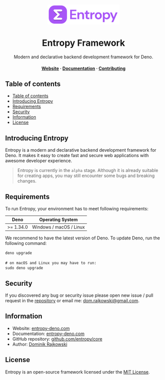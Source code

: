 <div align="center">
  <img src="./.github/logo-full.png" height="64" alt="Logo">

  <p align="center">
    <h1>Entropy Framework</h1>
  </p>

  <p align="center">Modern and declarative backend development framework for Deno.</p>

  <h4>
    <a href="https://entropy-deno.com">Website</a>
    <span> · </span>
    <a href="https://entropy-deno.com/docs/introducing-entropy">Documentation</a>
    <span> · </span>
    <a href="https://entropy-deno.com/docs/more/contributing">Contributing</a>
  </h4>
</div>

## Table of contents

- [Table of contents](#table-of-contents)
- [Introducing Entropy](#introducing-entropy)
- [Requirements](#requirements)
- [Security](#security)
- [Information](#information)
- [License](#license)

## Introducing Entropy

Entropy is a modern and declarative backend development framework for Deno. It makes it easy to create fast and secure web applications with awesome developer experience.

> Entropy is currently in the `alpha` stage. Although it is already suitable for creating apps, you may still encounter some bugs and breaking changes.

## Requirements

To run Entropy, your environment has to meet following requirements:

| Deno      | Operating System         |
| --------- | ------------------------ |
| >= 1.34.0 | Windows / macOS / Linux  |

We recommend to have the latest version of Deno. To update Deno, run the following command:

```shell
deno upgrade

# on macOS and Linux you may have to run:
sudo deno upgrade
```

## Security

If you discovered any bug or security issue please open new issue / pull request in the [repository](https://github.com/entropy-deno/core) or email me: dom.rajkowski@gmail.com.

## Information

- Website: [entropy-deno.com](https://entropy-deno.com)
- Documentation: [entropy-deno.com](https://entropy-deno.com/docs/introducing-entropy)
- GitHub repository: [github.com/entropy/core](https://github.com/entropy-deno/core)
- Author: [Dominik Rajkowski](https://github.com/dominiq007)

## License

Entropy is an open-source framework licensed under the [MIT License](https://github.com/entropy-deno/core/blob/main/LICENSE).
